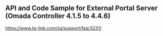 
## API and Code Sample for External Portal Server (Omada Controller 4.1.5 to 4.4.6)
https://www.tp-link.com/za/support/faq/3231/